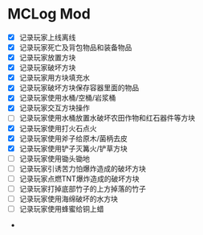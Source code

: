 # MCLog Mod

- [x] 记录玩家上线离线 
- [x] 记录玩家死亡及背包物品和装备物品 
- [x] 记录玩家放置方块
- [x] 记录玩家破坏方块
- [x] 记录玩家用方块填充水
- [x] 记录玩家破坏方块保存容器里面的物品
- [x] 记录玩家使用水桶/空桶/岩浆桶
- [x] 记录玩家交互方块操作
- [ ] 记录玩家使用水桶放置水破坏农田作物和红石器件等方块
- [x] 记录玩家使用打火石点火
- [x] 记录玩家使用斧子给原木/菌柄去皮
- [x] 记录玩家使用铲子灭篝火/铲草方块
- [ ] 记录玩家使用锄头锄地
- [ ] 记录玩家引诱苦力怕爆炸造成的破坏方块
- [ ] 记录玩家点燃TNT爆炸造成的破坏方块
- [ ] 记录玩家打掉底部竹子的上方掉落的竹子
- [ ] 记录玩家使用海绵破坏的水方块
- [ ] 记录玩家使用蜂蜜给铜上蜡
- 
